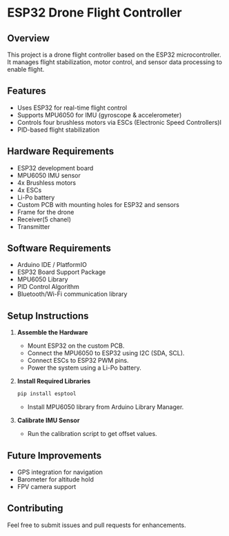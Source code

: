 # ESP32 Drone Flight Controller

## Overview
This project is a drone flight controller based on the ESP32 microcontroller. It manages flight stabilization, motor control, and sensor data processing to enable  flight.

## Features
- Uses ESP32 for real-time flight control
- Supports MPU6050 for IMU (gyroscope & accelerometer)
- Controls four brushless motors via ESCs (Electronic Speed Controllers)l
- PID-based flight stabilization

## Hardware Requirements
- ESP32 development board
- MPU6050 IMU sensor
- 4x Brushless motors
- 4x ESCs
- Li-Po battery
- Custom PCB with mounting holes for ESP32 and sensors
- Frame for the drone
- Receiver(5 chanel)
- Transmitter

## Software Requirements
- Arduino IDE / PlatformIO
- ESP32 Board Support Package
- MPU6050 Library
- PID Control Algorithm
- Bluetooth/Wi-Fi communication library

## Setup Instructions
1. **Assemble the Hardware**
   - Mount ESP32 on the custom PCB.
   - Connect the MPU6050 to ESP32 using I2C (SDA, SCL).
   - Connect ESCs to ESP32 PWM pins.
   - Power the system using a Li-Po battery.

2. **Install Required Libraries**
   ```sh
   pip install esptool
   ```
   - Install MPU6050 library from Arduino Library Manager.

3. **Calibrate IMU Sensor**
   - Run the calibration script to get offset values.


## Future Improvements
- GPS integration for navigation
- Barometer for altitude hold
- FPV camera support

## Contributing
Feel free to submit issues and pull requests for enhancements.



